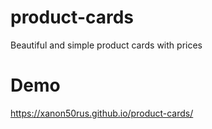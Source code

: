 # product-cards
Beautiful and simple product cards with prices
# Demo
https://xanon50rus.github.io/product-cards/
